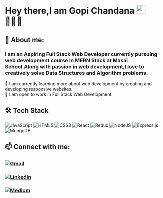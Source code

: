 # Hey there,I am Gopi Chandana <img src="https://media.giphy.com/media/hvRJCLFzcasrR4ia7z/giphy.gif" width="28"> 👩🏻‍💻

## 📖 About me:
### I am an Aspiring Full Stack Web Developer currently pursuing  web development course in MERN Stack at Masai School.Along with passion in web development,I love to creatively solve Data Structures and Algorithm problems. 

🌱 I am currently learning more about web development by creating and developing responsive websites.<br>
👯 I am open to work in Full Stack Web Development.

## 🛠  Tech Stack
<img alt="JavaScript" src="https://img.shields.io/badge/javascript-%23323330.svg?&style=for-the-badge&logo=javascript&logoColor=%23F7DF1E"/>
<img alt="HTML5" src="https://img.shields.io/badge/html5-%23E34F26.svg?&style=for-the-badge&logo=html5&logoColor=white"/>
<img alt="CSS3" src="https://img.shields.io/badge/css3-%231572B6.svg?&style=for-the-badge&logo=css3&logoColor=white"/>
<img alt="React" src="https://img.shields.io/badge/react-%2320232a.svg?&style=for-the-badge&logo=react&logoColor=%2361DAFB"/>
<img alt="Redux" src="https://img.shields.io/badge/redux-%23593d88.svg?&style=for-the-badge&logo=redux&logoColor=white"/>
<img alt="NodeJS" src="https://img.shields.io/badge/node.js-%2343853D.svg?&style=for-the-badge&logo=node.js&logoColor=white"/>
<img alt="Express.js" src="https://img.shields.io/badge/express.js-%23404d59.svg?&style=for-the-badge"/>
<img alt="MongoDB" src ="https://img.shields.io/badge/MongoDB-%234ea94b.svg?&style=for-the-badge&logo=mongodb&logoColor=white"/>

## 📫 Connect with me: 


###  [<img alt="Gmail" src="https://img.shields.io/badge/Gmail-D14836?style=for-the-badge&logo=gmail&logoColor=white" />](mailto:gopichandanasiri@gmail.com)

###  [<img alt="LinkedIn" src="https://img.shields.io/badge/linkedin-%230077B5.svg?&style=for-the-badge&logo=linkedin&logoColor=white"/>](https://www.linkedin.com/in/gopichandana) 

###  [<img alt="Medium" src="https://img.shields.io/badge/Medium-%23000000.svg?&style=for-the-badge&logo=Medium&logoColor=white"/>](https://gopichandana.medium.com/)
 



